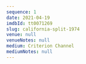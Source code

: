 ```yaml
---
sequence: 1
date: 2021-04-19
imdbId: tt0071269
slug: california-split-1974
venue: null
venueNotes: null
medium: Criterion Channel
mediumNotes: null
---
```


